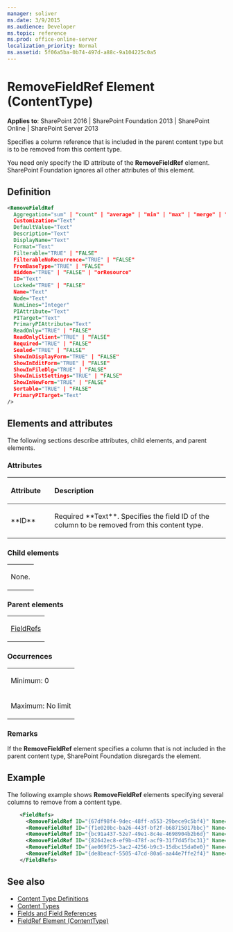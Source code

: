 ```yaml
---
manager: soliver
ms.date: 3/9/2015
ms.audience: Developer
ms.topic: reference
ms.prod: office-online-server
localization_priority: Normal
ms.assetid: 5f06a5ba-0b74-497d-a88c-9a104225c0a5
---
```


# RemoveFieldRef Element (ContentType)

**Applies to**: SharePoint 2016 | SharePoint Foundation 2013 | SharePoint Online | SharePoint Server 2013

Specifies a column reference that is included in the parent content type but is to be removed from this content type.

You need only specify the ID attribute of the **RemoveFieldRef** element. SharePoint Foundation ignores all other attributes of this element.

## Definition

```XML
<RemoveFieldRef
  Aggregation="sum" | "count" | "average" | "min" | "max" | "merge" | "plaintext" | "first" | "last"
  Customization="Text"
  DefaultValue="Text"
  Description="Text"
  DisplayName="Text"
  Format="Text"
  Filterable="TRUE" | "FALSE"
  FilterableNoRecurrence="TRUE" | "FALSE"
  FromBaseType="TRUE" | "FALSE"
  Hidden="TRUE" | "FALSE" | "orResource"
  ID="Text"
  Locked="TRUE" | "FALSE"
  Name="Text"
  Node="Text"
  NumLines="Integer"
  PIAttribute="Text"
  PITarget="Text"
  PrimaryPIAttribute="Text"
  ReadOnly="TRUE" | "FALSE"
  ReadOnlyClient="TRUE" | "FALSE"
  Required="TRUE" | "FALSE"
  Sealed="TRUE" | "FALSE"
  ShowInDisplayForm="TRUE" | "FALSE"
  ShowInEditForm="TRUE" | "FALSE"
  ShowInFileDlg="TRUE" | "FALSE"
  ShowInListSettings="TRUE" | "FALSE"
  ShowInNewForm="TRUE" | "FALSE"
  Sortable="TRUE" | "FALSE" 
  PrimaryPITarget="Text"
/>
```

## Elements and attributes

The following sections describe attributes, child elements, and parent elements.

### Attributes

<table>
<colgroup>
<col width="20%" />
<col width="80%" />
</colgroup>
<thead>
<tr class="header">
<th align="left"><p>Attribute</p></th>
<th align="left"><p>Description</p></th>
</tr>
</thead>
<tbody>
<tr class="odd">
<td align="left"><p>**ID**</p></td>
<td align="left"><p>Required **Text**. Specifies the field ID of the column to be removed from this content type.</p></td>
</tr>
</tbody>
</table>

### Child elements

<table>
<colgroup>
<col width="100%" />
</colgroup>
<tbody>
<tr class="odd">
<td align="left"><p>None.</p></td>
</tr>
</tbody>
</table>

### Parent elements

<table>
<colgroup>
<col width="100%" />
</colgroup>
<tbody>
<tr class="odd">
<td align="left"><p><a href="fieldrefs-element-contenttype.md">FieldRefs</a></p></td>
</tr>
</tbody>
</table>

### Occurrences

<table>
<colgroup>
<col width="100%" />
</colgroup>
<tbody>
<tr class="odd">
<td align="left"><p>Minimum: 0</p></td>
</tr>
<tr class="even">
<td align="left"><p>Maximum: No limit</p></td>
</tr>
</tbody>
</table>

### Remarks

If the **RemoveFieldRef** element specifies a column that is not included in the parent content type, SharePoint Foundation disregards the element.

## Example

The following example shows **RemoveFieldRef** elements specifying several columns to remove from a content type.

```XML
    <FieldRefs>
      <RemoveFieldRef ID="{67df98f4-9dec-48ff-a553-29bece9c5bf4}" Name="Attachments" /> <!-- Attachments -->
      <RemoveFieldRef ID="{f1e020bc-ba26-443f-bf2f-b68715017bbc}" Name="WorkflowVersion" /> <!-- WorkflowVersion -->
      <RemoveFieldRef ID="{bc91a437-52e7-49e1-8c4e-4698904b2b6d}" Name="LinkTitleNoMenu" /> <!-- LinkTitleNoMenu -->
      <RemoveFieldRef ID="{82642ec8-ef9b-478f-acf9-31f7d45fbc31}" Name="LinkTitle" /> <!-- LinkTitle -->
      <RemoveFieldRef ID="{ae069f25-3ac2-4256-b9c3-15dbc15da0e0}" Name="GUID" /> <!-- GUID -->
      <RemoveFieldRef ID="{de8beacf-5505-47cd-80a6-aa44e7ffe2f4}" Name="WorkflowInstanceID" /> <!-- WorkflowInstanceID -->
    </FieldRefs>
```

## See also

- [Content Type Definitions](content-type-definitions.md)
- [Content Types](http://msdn.microsoft.com/library/f5e56c7c-f699-466c-a7ad-3d91a7d219a1(Office.15).aspx)
- [Fields and Field References](http://msdn.microsoft.com/library/6b536c1a-719c-4203-8006-c162de199bfc(Office.15).aspx)
- [FieldRef Element (ContentType)](fieldref-element-contenttype.md)








